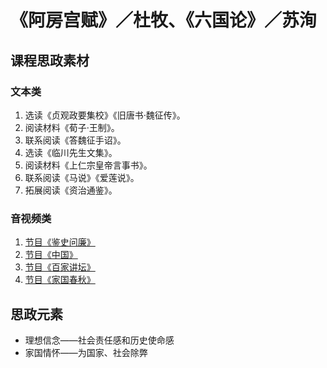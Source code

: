 # 《阿房宫赋》／杜牧、《六国论》／苏洵

## 课程思政素材

### 文本类

1. 选读《贞观政要集校》《旧唐书·魏征传》。
2. 阅读材料《荀子·王制》。
3. 联系阅读《答魏征手诏》。
4. 选读《临川先生文集》。
5. 阅读材料《上仁宗皇帝言事书》。
6. 联系阅读《马说》《爱莲说》。
7. 拓展阅读《资治通鉴》。

### 音视频类

1. [节目《鉴史问廉》](https://tv.cctv.com/2015/01/09/VIDE1420811474361296.shtml)
2. [节目《中国》](https://www.mgtv.com/b/410211/15592572.html?fpa=2200&fpos=&lastp=ch_doc)
3. [节目《百家讲坛》](https://tv.cctv.com/2012/11/12/VIDE1355218010176402.shtml)
4. [节目《家国春秋》](http://tv.cctv.com/2019/10/06/VIDATR5UUtPXczL3uc1J5unl191006.shtml)

## 思政元素

- 理想信念——社会责任感和历史使命感
- 家国情怀——为国家、社会除弊
